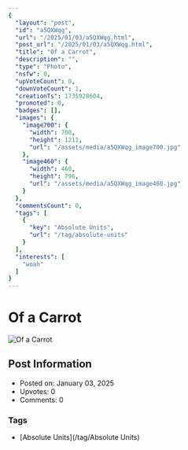 ```yaml
---
{
  "layout": "post",
  "id": "a5QXWqg",
  "url": "/2025/01/03/a5QXWqg.html",
  "post_url": "/2025/01/03/a5QXWqg.html",
  "title": "Of a Carrot",
  "description": "",
  "type": "Photo",
  "nsfw": 0,
  "upVoteCount": 0,
  "downVoteCount": 1,
  "creationTs": 1735928604,
  "promoted": 0,
  "badges": [],
  "images": {
    "image700": {
      "width": 700,
      "height": 1211,
      "url": "/assets/media/a5QXWqg_image700.jpg"
    },
    "image460": {
      "width": 460,
      "height": 796,
      "url": "/assets/media/a5QXWqg_image460.jpg"
    }
  },
  "commentsCount": 0,
  "tags": [
    {
      "key": "Absolute Units",
      "url": "/tag/absolute-units"
    }
  ],
  "interests": [
    "woah"
  ]
}
---
```


# Of a Carrot

![Of a Carrot](/assets/media/a5QXWqg_image700.jpg)

## Post Information

- Posted on: January 03, 2025
- Upvotes: 0
- Comments: 0

### Tags

- [Absolute Units](/tag/Absolute Units)
